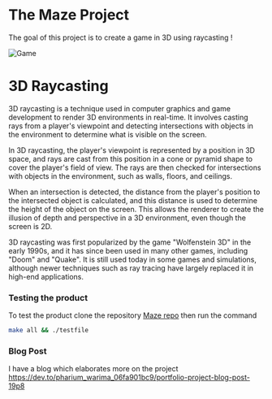 # The Maze Project 

The goal of this project is to create a game in 3D using raycasting !

![Game](./assets/img1.gif)

# 3D Raycasting
3D raycasting is a technique used in computer graphics and game development to render 3D environments in real-time. It involves casting rays from a player's viewpoint and detecting intersections with objects in the environment to determine what is visible on the screen.

In 3D raycasting, the player's viewpoint is represented by a position in 3D space, and rays are cast from this position in a cone or pyramid shape to cover the player's field of view. The rays are then checked for intersections with objects in the environment, such as walls, floors, and ceilings.

When an intersection is detected, the distance from the player's position to the intersected object is calculated, and this distance is used to determine the height of the object on the screen. This allows the renderer to create the illusion of depth and perspective in a 3D environment, even though the screen is 2D.

3D raycasting was first popularized by the game "Wolfenstein 3D" in the early 1990s, and it has since been used in many other games, including "Doom" and "Quake". It is still used today in some games and simulations, although newer techniques such as ray tracing have largely replaced it in high-end applications.


### Testing the product

To test the product clone the repository [Maze repo](https://github.com/warimap/maze-project)
then run the command 

```bash
make all && ./testfile
```
 ### Blog Post 
 I have a blog which elaborates more on the project https://dev.to/pharium_warima_06fa901bc9/portfolio-project-blog-post-19p8
